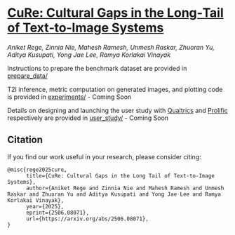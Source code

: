 # [CuRe: Cultural Gaps in the Long‑Tail of Text‑to‑Image Systems](https://aniketrege.github.io/cure/)
_Aniket Rege, Zinnia Nie, Mahesh Ramesh, Unmesh Raskar, Zhuoran Yu, Aditya Kusupati, Yong Jae Lee, Ramya Korlakai Vinayak_

Instructions to prepare the benchmark dataset are provided in [prepare_data/](prepare_data/)

T2I inference, metric computation on generated images, and plotting code is provided in [experiments/](experiments/) - Coming Soon

Details on designing and launching the user study with [Qualtrics](https://www.qualtrics.com/) and [Prolific](https://www.prolific.com/) respectively are provided in [user_study/](user_study/) - Coming Soon

## Citation
If you find our work useful in your research, please consider citing:
```
@misc{rege2025cure,
      title={CuRe: Cultural Gaps in the Long Tail of Text-to-Image Systems}, 
      author={Aniket Rege and Zinnia Nie and Mahesh Ramesh and Unmesh Raskar and Zhuoran Yu and Aditya Kusupati and Yong Jae Lee and Ramya Korlakai Vinayak},
      year={2025},
      eprint={2506.08071},
      url={https://arxiv.org/abs/2506.08071}, 
}
```
